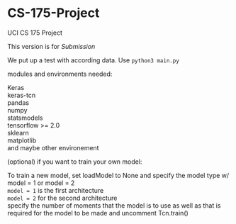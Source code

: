 
# CS-175-Project
UCI CS 175 Project

This version is for *Submission*

We put up a test with according data. Use `python3 main.py`

modules and environments needed:

Keras\
keras-tcn\
pandas\
numpy\
statsmodels\
tensorflow >= 2.0\
sklearn\
matplotlib\
and maybe other environement

(optional) if you want to train your own model:

To train a new model, set loadModel to None and specify the model type w/ model = 1 or model = 2\
`model = 1` is the first architecture\
`model = 2` for the second architecture\
specify the number of moments that the model is to use as well as that is required for the model to be made and uncomment Tcn.train()
